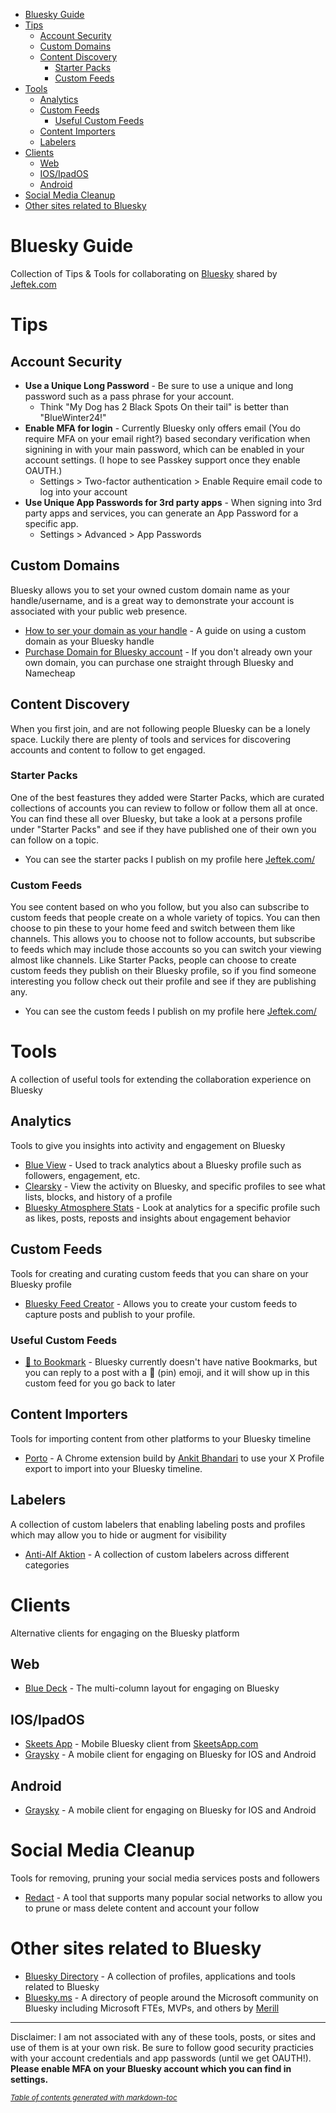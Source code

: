 - [Bluesky Guide](#bluesky-guide)
- [Tips](#tips)
  * [Account Security](#account-security)
  * [Custom Domains](#custom-domains)
  * [Content Discovery](#content-discovery)
    + [Starter Packs](#starter-packs)
    + [Custom Feeds](#custom-feeds)
- [Tools](#tools)
  * [Analytics](#analytics)
  * [Custom Feeds](#custom-feeds-1)
    + [Useful Custom Feeds](#useful-custom-feeds)
  * [Content Importers](#content-importers)
  * [Labelers](#labelers)
- [Clients](#clients)
  * [Web](#web)
  * [IOS/IpadOS](#ios-ipados)
  * [Android](#android)
- [Social Media Cleanup](#social-media-cleanup)
- [Other sites related to Bluesky](#other-sites-related-to-bluesky)

# Bluesky Guide
Collection of Tips &amp; Tools for collaborating on [Bluesky](https://bsky.app) shared by [Jeftek.com](https://bsky.app/profile/jeftek.com)

# Tips
## Account Security
- **Use a Unique Long Password** -  Be sure to use a unique and long password such as a pass phrase for your account.
  * Think "My Dog has 2 Black Spots On their tail" is better than "BlueWinter24!"
- **Enable MFA for login** -  Currently Bluesky only offers email (You do require MFA on your email right?) based secondary verification when signining in with your main password, which can be enabled in your account settings.  (I hope to see Passkey support once they enable OAUTH.)
  * Settings > Two-factor authentication >  Enable Require email code to log into your account
- **Use Unique App Passwords for 3rd party apps** - When signing into 3rd party apps and services, you can generate an App Password for a specific app.
  * Settings > Advanced > App Passwords
## Custom Domains
Bluesky allows you to set your owned custom domain name as your handle/username, and is a great way to demonstrate your account is associated with your public web presence.
- [How to ser your domain as your handle](https://bsky.social/about/blog/4-28-2023-domain-handle-tutorial) - A guide on using a custom domain as your Bluesky handle
- [Purchase Domain for Bluesky account]([https://account.bsky.app/](https://bsky.social/about/blog/7-05-2023-namecheap)) - If you don't already own your own domain, you can purchase one straight through Bluesky and Namecheap
## Content Discovery
When you first join, and are not following people Bluesky can be a lonely space.   Luckily there are plenty of tools and services for discovering accounts and content to follow to get engaged.

### Starter Packs
One of the best feastures they added were Starter Packs, which are curated collections of accounts you can review to follow or follow them all at once. You can find these all over Bluesky, but take a look at a persons profile under "Starter Packs" and see if they have published one of their own you can follow on a topic.
- You can see the starter packs I publish on my profile here [Jeftek.com/](https://bsky.app/profile/jeftek.com)

### Custom Feeds
You see content based on who you follow, but you also can subscribe to custom feeds that people create on a whole variety of topics.   You can then choose to pin these to your home feed and switch between them like channels.  This allows you to choose not to follow accounts, but subscribe to feeds which may include those accounts so you can switch your viewing almost like channels.
Like Starter Packs, people can choose to create custom feeds they publish on their Bluesky profile, so if you find someone interesting you follow check out their profile and see if they are publishing any.  
- You can see the custom feeds I publish on my profile here [Jeftek.com/](https://bsky.app/profile/jeftek.com)

# Tools
A collection of useful tools for extending the collaboration experience on Bluesky

## Analytics
Tools to give you insights into activity and engagement on Bluesky

- [Blue View](https://blueview.app) - Used to track analytics about a Bluesky profile such as followers, engagement, etc.
- [Clearsky](https://clearsky.app) - View the activity on Bluesky, and specific profiles to see what lists, blocks, and history of a profile
- [Bluesky Atmosphere Stats](https://jyc.dev/at) - Look at analytics for a specific profile such as likes, posts, reposts and insights about engagement behavior

## Custom Feeds
Tools for creating and curating custom feeds that you can share on your Bluesky profile
- [Bluesky Feed Creator](https://blueskyfeedcreator.com) - Allows you to create your custom feeds to capture posts and publish to your profile.
### Useful Custom Feeds
- [📌 to Bookmark](https://bsky.app/profile/did:plc:q6gjnaw2blty4crticxkmujt/feed/my-pins) - Bluesky currently doesn't have native Bookmarks, but you can reply to a post with a 📌 (pin) emoji, and it will show up in this custom feed for you go back to later

## Content Importers
Tools for importing content from other platforms to your Bluesky timeline

- [Porto](https://chromewebstore.google.com/detail/porto-port-your-tweets-to/ckilhjdflnaakopknngigiggfpnjaaop?authuser=2&hl=en) - A Chrome extension build by [Ankit Bhandari](https://bsky.app/profile/anku.bsky.social) to use your X Profile export to import into your Bluesky timeline.

## Labelers
A collection of custom labelers that enabling labeling posts and profiles which may allow you to hide or augment for visibility

- [Anti-Alf Aktion](https://bsky.app/profile/did:plc:e4elbtctnfqocyfcml6h2lf7) - A collection of custom labelers across different categories

# Clients
Alternative clients for engaging on the Bluesky platform

## Web
- [Blue Deck](https://deck.blue) - The multi-column layout for engaging on Bluesky

## IOS/IpadOS
- [Skeets App](https://www.skeetsapp.com) - Mobile Bluesky client from [SkeetsApp.com](https://bsky.app/profile/skeetsapp.com)
- [Graysky](https://graysky.app/) - A mobile client for engaging on Bluesky for IOS and Android

## Android
- [Graysky](https://graysky.app/) - A mobile client for engaging on Bluesky for IOS and Android

# Social Media Cleanup
Tools for removing, pruning your social media services posts and followers

- [Redact](https://redact.dev/) - A tool that supports many popular social networks to allow you to prune or mass delete content and account your follow

# Other sites related to Bluesky

- [Bluesky Directory](https://blueskydirectory.com) - A collection of profiles, applications and tools related to Bluesky
- [Bluesky.ms](https://bluesky.ms) - A directory of people around the Microsoft community on Bluesky including Microsoft FTEs, MVPs, and others by [Merill](https://bsky.app/profile/merill.net)

---------
Disclaimer:  I am not associated with any of these tools, posts, or sites and use of them is at your own risk.  Be sure to follow good security practicies with your account credentials and app passwords (until we get OAUTH!).   **Please enable MFA on your Bluesky account which you can find in settings.**

<small><i><a href='http://ecotrust-canada.github.io/markdown-toc/'>Table of contents generated with markdown-toc</a></i></small>
